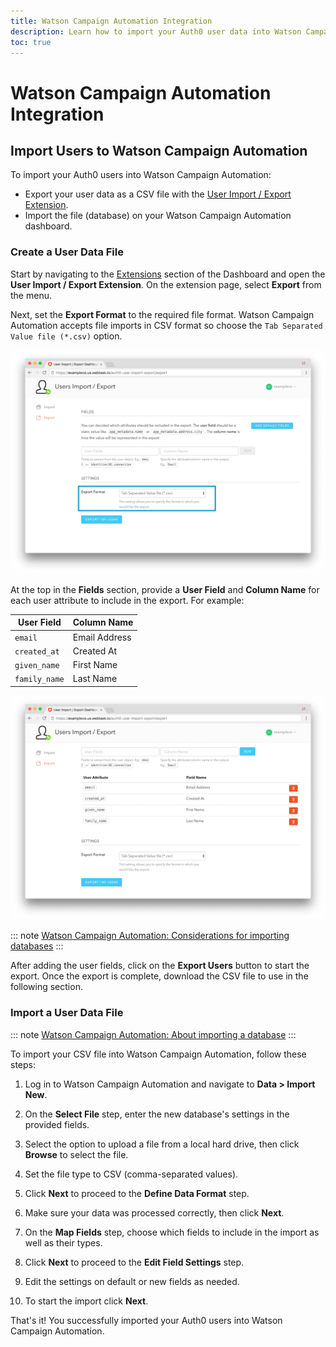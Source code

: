 ```yaml
---
title: Watson Campaign Automation Integration
description: Learn how to import your Auth0 user data into Watson Campaign Automation.
toc: true
---
```


# Watson Campaign Automation Integration

## Import Users to Watson Campaign Automation

To import your Auth0 users into Watson Campaign Automation:

- Export your user data as a CSV file with the [User Import / Export Extension](/extensions/user-import-export).
- Import the file (database) on your Watson Campaign Automation dashboard.

### Create a User Data File

Start by navigating to the [Extensions](${manage_url}/#/extensions) section of the Dashboard and open the **User Import / Export Extension**. On the extension page, select **Export** from the menu.

Next, set the **Export Format** to the required file format. Watson Campaign Automation accepts file imports in CSV format so choose the `Tab Separated Value file (*.csv)` option.

![User Import/Export Extension Format](/media/articles/integrations/marketing/import-export-set-format.png)

At the top in the **Fields** section, provide a **User Field** and **Column Name** for each user attribute to include in the export. For example:

User Field | Column Name
-----------|------------
`email` | Email Address
`created_at` | Created At
`given_name` | First Name
`family_name` | Last Name

![User Import/Export Extension Fields](/media/articles/integrations/marketing/import-export-fields.png)

::: note
[Watson Campaign Automation: Considerations for importing databases](https://www.ibm.com/support/knowledgecenter/en/SSWU4L/Data/imc_Data/import_details.html)
:::

After adding the user fields, click on the **Export Users** button to start the export. Once the export is complete, download the CSV file to use in the following section.

### Import a User Data File

::: note
[Watson Campaign Automation: About importing a database](https://www.ibm.com/support/knowledgecenter/en/SSWU4L/Data/imc_Data/Import_a_Database.html)
:::

To import your CSV file into Watson Campaign Automation, follow these steps:

1. Log in to Watson Campaign Automation and navigate to **Data > Import New**.

2. On the **Select File** step, enter the new database's settings in the provided fields.

3. Select the option to upload a file from a local hard drive, then click **Browse** to select the file.

4. Set the file type to CSV (comma-separated values).

5. Click **Next** to proceed to the **Define Data Format** step.

6. Make sure your data was processed correctly, then click **Next**.

7. On the **Map Fields** step, choose which fields to include in the import as well as their types.

8. Click **Next** to proceed to the **Edit Field Settings** step.

9. Edit the settings on default or new fields as needed.

10. To start the import click **Next**.

That's it! You successfully imported your Auth0 users into Watson Campaign Automation.